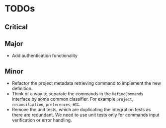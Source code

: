 # TODOs

## Critical


## Major

- Add authentication functionality

## Minor

- Refactor the project metadata retrieving command to implement the new definition.
- Think of a way to separate the commands in the `RefineCommands` interface by some common classifier. For example `project`, `reconciliation`, `preferences`, etc.
- Remove the unit tests, which are duplicating the integration tests as there are redundant. We need to use unit tests only for commands input verification or error handling.
